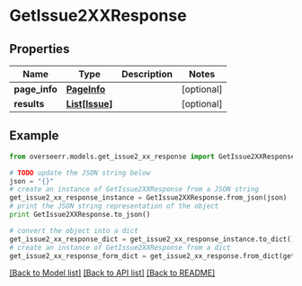 # GetIssue2XXResponse


## Properties

Name | Type | Description | Notes
------------ | ------------- | ------------- | -------------
**page_info** | [**PageInfo**](PageInfo.md) |  | [optional] 
**results** | [**List[Issue]**](Issue.md) |  | [optional] 

## Example

```python
from overseerr.models.get_issue2_xx_response import GetIssue2XXResponse

# TODO update the JSON string below
json = "{}"
# create an instance of GetIssue2XXResponse from a JSON string
get_issue2_xx_response_instance = GetIssue2XXResponse.from_json(json)
# print the JSON string representation of the object
print GetIssue2XXResponse.to_json()

# convert the object into a dict
get_issue2_xx_response_dict = get_issue2_xx_response_instance.to_dict()
# create an instance of GetIssue2XXResponse from a dict
get_issue2_xx_response_form_dict = get_issue2_xx_response.from_dict(get_issue2_xx_response_dict)
```
[[Back to Model list]](../README.md#documentation-for-models) [[Back to API list]](../README.md#documentation-for-api-endpoints) [[Back to README]](../README.md)


